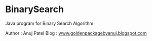 BinarySearch
============

Java program for Binary Search Algorithm

Author : Anuj Patel 
Blog : www.goldenpackagebyanuj.blogspot.com
